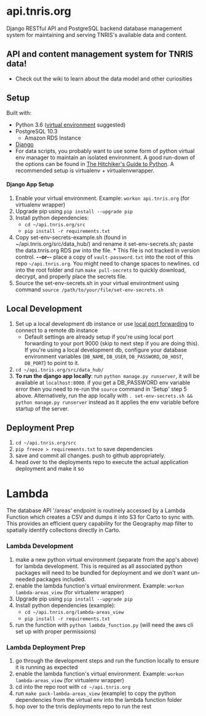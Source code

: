 # api.tnris.org
Django RESTful API and PostgreSQL backend database management system for maintaining and serving TNRIS's available data and content.

## API and content management system for TNRIS data!
* Check out the wiki to learn about the data model and other curiosities

## Setup

Built with:
* Python 3.6 ([virtual environment](https://howchoo.com/g/nwewzjmzmjc/a-guide-to-python-virtual-environments-with-virtualenvwrapper) suggested)
* PostgreSQL 10.3
  * Amazon RDS Instance
* [Django](https://docs.djangoproject.com/en/2.0/topics/install/)
* For data scripts, you probably want to use some form of python virtual env manager to maintain an isolated environment. A good run-down of the options can be found in [The Hitchiker's Guide to Python](http://docs.python-guide.org/en/latest/dev/virtualenvs/). A recommended setup is virtualenv + virtualenvwrapper.

#### Django App Setup
1. Enable your virtual environment. Example: `workon api.tnris.org` (for virtualenv wrapper)
2. Upgrade pip using `pip install --upgrade pip`
3. Install python dependencies:
   * `cd ~/api.tnris.org/src`
   * `pip install -r requirements.txt`
4. Copy set-env-secrets-example.sh (found in ~/api.tnris.org/src/data_hub/) and rename it set-env-secrets.sh; paste the data.tnris.org RDS pw into the file. * This file is not tracked in version control. **--or--** place a copy of `vault-password.txt` into the root of this repo `~/api.tnris.org`. You might need to change spaces to newlines. cd into the root folder and run `make pull-secrets` to quickly download, decrypt, and properly place the secrets file.
5. Source the set-env-secrets.sh in your virtual environtment using command `source /path/to/your/file/set-env-secrets.sh`

## Local Development
1. Set up a local development db instance or use [local port forwarding](https://blog.trackets.com/2014/05/17/ssh-tunnel-local-and-remote-port-forwarding-explained-with-examples.html) to connect to a remote db instance
   * Default settings are already setup if you're using local port forwarding to your port 9000 (skip to next step if you are doing this). If you're using a local development db, configure your database environment variables (`DB_NAME`, `DB_USER`, `DB_PASSWORD`, `DB_HOST`, `DB_PORT`) to point to it.
2. `cd ~/api.tnris.org/src/data_hub/`
3. **To run the django app locally**: run `python manage.py runserver`, it will be available at `localhost:8000`. if you get a DB_PASSWORD env variable error then you need to re-run the `source` command in 'Setup' step 5 above. Alternatively, run the app locally with `. set-env-secrets.sh && python manage.py runserver` instead as it applies the env variable before startup of the server.

## Deployment Prep

1. `cd ~/api.tnris.org/src`
1. `pip freeze > requirements.txt` to save dependencies
1. save and commit all changes. push to github appropriately.
1. head over to the deployments repo to execute the actual application deployment and make it so

# Lambda

The database API '/areas' endpoint is routinely accessed by a Lambda Function which
creates a CSV and dumps it into S3 for Carto to sync with. This provides an efficient
query capability for the Geography map filter to spatially identify collections directly
in Carto.

### Lambda Development
1. make a new python virtual environment (separate from the app's above) for lambda development. This is required as all associated python packages will need to be bundled
for deployment and we don't want un-needed packages included.
2. enable the lambda function's virtual environment. Example: `workon lambda-areas_view` (for virtualenv wrapper)
3. Upgrade pip using `pip install --upgrade pip`
4. Install python dependencies (example):
   * `cd ~/api.tnris.org/lambda-areas_view`
   * `pip install -r requirements.txt`
5. run the function with `python lambda_function.py` (will need the aws cli set up with proper permissions)

### Lambda Deployment Prep
1. go through the development steps and run the function locally to ensure it is running as expected
2. enable the lambda function's virtual environment. Example: `workon lambda-areas_view` (for virtualenv wrapper)
3. cd into the repo root with `cd ~/api.tnris.org`
4. run `make pack-lambda-areas_view` (example) to copy the python dependencies from the virtual env into the lambda function folder
5. hop over to the tnris deployments repo to run the rest
